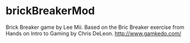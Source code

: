 # brickBreakerMod
Brick Breaker game by Lee Mii. 
Based on the Bric Breaker exercise from Hands on Intro to Gaming by Chris DeLeon.
http://www.gamkedo.com/
